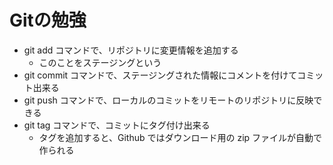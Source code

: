 # Gitの勉強

- git add コマンドで、リポジトリに変更情報を追加する
  - このことをステージングという
- git commit コマンドで、ステージングされた情報にコメントを付けてコミット出来る
- git push コマンドで、ローカルのコミットをリモートのリポジトリに反映できる
- git tag コマンドで、コミットにタグ付け出来る
  - タグを追加すると、Github ではダウンロード用の zip ファイルが自動で作られる
